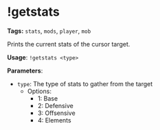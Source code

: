 # !getstats

**Tags:** `stats`, `mods`, `player`, `mob`

Prints the current stats of the cursor target.

**Usage**: `!getstats <type>`

**Parameters**:
- `type`: The type of stats to gather from the target
  - Options:
    - 1: Base
    - 2: Defensive
    - 3: Offsensive
    - 4: Elements
